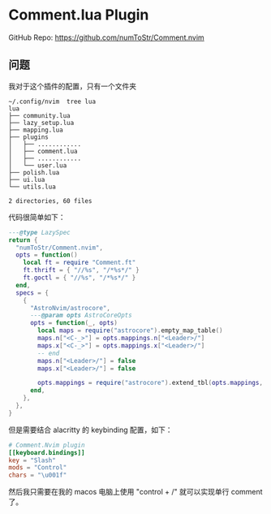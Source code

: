 # Comment.lua Plugin

GitHub Repo: https://github.com/numToStr/Comment.nvim

## 问题

我对于这个插件的配置，只有一个文件夹

```shell
~/.config/nvim  tree lua      
lua
├── community.lua
├── lazy_setup.lua
├── mapping.lua
├── plugins
│   ├── ............
│   ├── comment.lua
│   ├── ............
│   └── user.lua
├── polish.lua
├── ui.lua
└── utils.lua

2 directories, 60 files

```

代码很简单如下：

```lua
---@type LazySpec
return {
  "numToStr/Comment.nvim",
  opts = function()
    local ft = require "Comment.ft"
    ft.thrift = { "//%s", "/*%s*/" }
    ft.goctl = { "//%s", "/*%s*/" }
  end,
  specs = {
    {
      "AstroNvim/astrocore",
      ---@param opts AstroCoreOpts
      opts = function(_, opts)
        local maps = require("astrocore").empty_map_table()
        maps.n["<C-_>"] = opts.mappings.n["<Leader>/"]
        maps.x["<C-_>"] = opts.mappings.x["<Leader>/"]
        -- end
        maps.n["<Leader>/"] = false
        maps.x["<Leader>/"] = false

        opts.mappings = require("astrocore").extend_tbl(opts.mappings, maps)
      end,
    },
  },
}
```

但是需要结合 alacritty 的 keybinding 配置，如下：

```toml
# Comment.Nvim plugin
[[keyboard.bindings]]
key = "Slash"
mods = "Control"
chars = "\u001f"
```

然后我只需要在我的 macos 电脑上使用 "control + /" 就可以实现单行 comment 了。